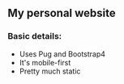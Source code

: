 ## My personal website

### Basic details:
- Uses Pug and Bootstrap4
- It's mobile-first
- Pretty much static
